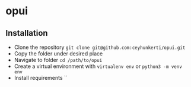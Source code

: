 # opui

## Installation

- Clone the repository `git clone git@github.com:ceyhunkerti/opui.git`
- Copy the folder under desired place
- Navigate to folder `cd /path/to/opui`
- Create a virtual environment with `virtualenv env` or `python3 -m venv env`
- Install requirements ``